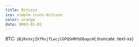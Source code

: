 ```yaml
---
title: Bitcoin
ico: simple-icons:bitcoin
color: orange
date: 0003-01-01
---
```


BTC: `1BjRxVxjZXfRvjTLwcjCGPQSHMYbDbapcH`{.truncate .text-xs}